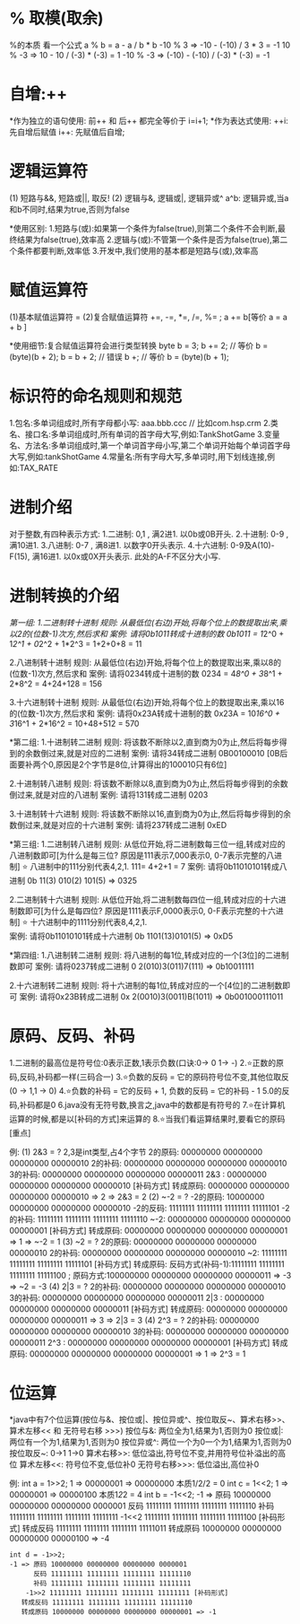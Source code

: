 # % 取模(取余)
 %的本质 看一个公式 a % b = a - a / b * b
 -10 % 3 => -10 - (-10) / 3 * 3 = -1
 10 % -3 => 10 - 10 / (-3) * (-3) = 1
 -10 % -3 => (-10) - (-10) / (-3) * (-3) = -1

# 自增:++
*作为独立的语句使用: 前++ 和 后++ 都完全等价于 i=i+1;
*作为表达式使用: ++i: 先自增后赋值  i++: 先赋值后自增;

# 逻辑运算符
(1) 短路与&&, 短路或||, 取反!
(2) 逻辑与&, 逻辑或|, 逻辑异或^
    a^b: 逻辑异或,当a和b不同时,结果为true,否则为false

*使用区别:
 1.短路与(或):如果第一个条件为false(true),则第二个条件不会判断,最终结果为false(true),效率高
 2.逻辑与(或):不管第一个条件是否为false(true),第二个条件都要判断,效率低
 3.开发中,我们使用的基本都是短路与(或),效率高

# 赋值运算符
(1)基本赋值运算符 =  (2)复合赋值运算符 +=, -=, *=, /=, %= ;  a += b[等价 a = a + b ]

*使用细节:复合赋值运算符会进行类型转换
 byte b = 3;
 b += 2; // 等价 b = (byte)(b + 2);
 b = b + 2; // 错误
 b +; // 等价 b = (byte)(b + 1);

 # 标识符的命名规则和规范
 1.包名:多单词组成时,所有字母都小写: aaa.bbb.ccc // 比如com.hsp.crm
 2.类名、接口名:多单词组成时,所有单词的首字母大写,例如:TankShotGame
 3.变量名、方法名:多单词组成时,第一个单词首字母小写,第二个单词开始每个单词首字母大写,例如:tankShotGame
 4.常量名:所有字母大写,多单词时,用下划线连接,例如:TAX_RATE

 # 进制介绍
 对于整数,有四种表示方式:
  1.二进制: 0,1 , 满2进1. 以0b或0B开头.
  2.十进制: 0-9 , 满10进1.
  3.八进制: 0-7 , 满8进1. 以数字0开头表示.
  4.十六进制: 0-9及A(10)-F(15), 满16进1. 以0x或0X开头表示. 此处的A-F不区分大小写.

 # 进制转换的介绍
 *第一组:
  1.二进制转十进制
   规则: 从最低位(右边)开始,将每个位上的数提取出来,乘以2的(位数-1)次方,然后求和
   案例: 请将0b1011转成十进制的数
        0b1011 = 1*2^0 + 1*2^1 + 0*2^2 + 1*2^3 = 1+2+0+8 = 11

  2.八进制转十进制
   规则: 从最低位(右边)开始,将每个位上的数提取出来,乘以8的(位数-1)次方,然后求和
   案例: 请将0234转成十进制的数
        0234 = 4*8^0 + 3*8^1 + 2*8^2 = 4+24+128 = 156

  3.十六进制转十进制
   规则: 从最低位(右边)开始,将每个位上的数提取出来,乘以16的(位数-1)次方,然后求和
   案例: 请将0x23A转成十进制的数
        0x23A = 10*16^0 + 3*16^1 + 2*16^2 = 10+48+512 = 570

 *第二组:
  1.十进制转二进制
   规则: 将该数不断除以2,直到商为0为止,然后将每步得到的余数倒过来,就是对应的二进制
   案例: 请将34转成二进制  0B00100010  [0B后面要补两个0,原因是2个字节是8位,计算得出的100010只有6位]
   
  2.十进制转八进制
   规则: 将该数不断除以8,直到商为0为止,然后将每步得到的余数倒过来,就是对应的八进制
   案例: 请将131转成二进制  0203

  3.十进制转十六进制
   规则: 将该数不断除以16,直到商为0为止,然后将每步得到的余数倒过来,就是对应的十六进制
   案例: 请将237转成二进制  0xED

 *第三组:
  1.二进制转八进制
   规则: 从低位开始,将二进制数每三位一组,转成对应的八进制数即可[为什么是每三位? 原因是111表示7,000表示0, 0-7表示完整的八进制]
   ⭐️ 八进制中的111分别代表4,2,1.   111= 4+2+1 = 7
   案例: 请将0b11010101转成八进制   0b 11(3) 010(2) 101(5) => 0325

  2.二进制转十六进制
   规则: 从低位开始,将二进制数每四位一组,转成对应的十六进制数即可[为什么是每四位? 原因是1111表示F,0000表示0, 0-F表示完整的十六进制]
   ⭐️ 十六进制中的1111分别代表8,4,2,1.  
   案例: 请将0b11010101转成十六进制  0b 1101(13)0101(5) => 0xD5

 *第四组:
  1.八进制转二进制
   规则: 将八进制的每1位,转成对应的一个[3位]的二进制数即可
   案例: 请将0237转成二进制  0 2(010)3(011)7(111) => 0b10011111

  2.十六进制转二进制
   规则: 将十六进制的每1位,转成对应的一个[4位]的二进制数即可
   案例: 请将0x23B转成二进制 0x 2(0010)3(0011)B(1011) => 0b001000111011

# 原码、反码、补码
 1.二进制的最高位是符号位:0表示正数,1表示负数(口诀:0-> 0 1-> -)
 2.⭐️正数的原码,反码,补码都一样(三码合一)
 3.⭐️负数的反码 = 它的原码符号位不变,其他位取反(0 -> 1,1 -> 0)
 4.⭐️负数的补码 = 它的反码 + 1, 负数的反码 = 它的补码 - 1
 5.0的反码,补码都是0
 6.java没有无符号数,换言之,java中的数都是有符号的
 7.⭐️在计算机运算的时候,都是以[补码的方式]来运算的
 8.⭐️当我们看运算结果时,要看它的原码 [重点]

 例: 
 (1) 2&3 = ?
     2,3是int类型,占4个字节
     2的原码: 00000000 00000000 00000000 00000010
     2的补码: 00000000 00000000 00000000 00000010
     3的补码: 00000000 00000000 00000000 00000011
       2&3 : 00000000 00000000 00000000 00000010 [补码方式]
    转成原码: 00000000 00000000 00000000 00000010  => 2  => 2&3 = 2
 (2) ~-2 = ?
     -2的原码: 10000000 00000000 00000000 00000010
     -2的反码: 11111111 11111111 11111111 11111101
     -2的补码: 11111111 11111111 11111111 11111110
         ~-2: 00000000 00000000 00000000 00000001 [补码方式]
     转成原码: 00000000 00000000 00000000 00000001 => 1 => ~-2 = 1
 (3) ~2 = ?
      2的原码: 00000000 00000000 00000000 00000010
      2的补码: 00000000 00000000 00000000 00000010
          ~2: 11111111 11111111 11111111 11111101 [补码方式]
     转成原码: 反码方式(补码-1):11111111 11111111 11111111 11111100 ; 原码方式:100000000 00000000 00000000 00000011 => -3 => ~2 = -3
 (4) 2|3 = ?
     2的补码: 00000000 00000000 00000000 00000010
     3的补码: 00000000 00000000 00000000 00000011
       2|3 : 00000000 00000000 00000000 00000011 [补码方式]
    转成原码: 00000000 00000000 00000000 00000011 => 3  => 2|3 = 3
 (4) 2^3 = ?
     2的补码: 00000000 00000000 00000000 00000010
     3的补码: 00000000 00000000 00000000 00000011
       2^3 : 00000000 00000000 00000000 00000001 [补码方式]
    转成原码: 00000000 00000000 00000000 00000001 => 1  => 2^3 = 1

# 位运算
*java中有7个位运算(按位与&、按位或|、按位异或^、按位取反~、算术右移>>、算术左移<< 和 无符号右移 >>>)
按位与&: 两位全为1,结果为1,否则为0
按位或|: 两位有一个为1,结果为1,否则为0
按位异或^: 两位一个为0一个为1,结果为1,否则为0
按位取反~: 0->1 1->0
算术右移>>: 低位溢出,符号位不变,并用符号位补溢出的高位
算术左移<<: 符号位不变,低位补0
无符号右移>>>: 低位溢出,高位补0

例: int a = 1>>2;  1 => 00000001 => 00000000  本质1/2/2 = 0
    int c = 1<<2;  1 => 00000001 => 00000100  本质1*2*2 = 4
    int b = -1<<2; 
    -1 => 原码 10000000 00000000 00000000 0000001 
          反码 11111111 11111111 11111111 11111110
          补码 11111111 11111111 11111111 11111111
        -1<<2 11111111 11111111 11111111 11111100 [补码形式]
      转成反码 11111111 11111111 11111111 11111011
      转成原码 10000000 00000000 00000000 00000100 => -4

    int d = -1>>2; 
    -1 => 原码 10000000 00000000 00000000 0000001 
          反码 11111111 11111111 11111111 11111110
          补码 11111111 11111111 11111111 11111111
        -1>>2 11111111 11111111 11111111 11111111 [补码形式]
       转成反码 11111111 11111111 11111111 11111110
       转成原码 10000000 00000000 00000000 00000001 => -1

 




